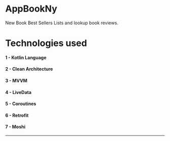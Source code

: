 # AppBookNy
New Book Best Sellers Lists and lookup book reviews.

# Technologies used

#### 1 - Kotlin Language
#### 2 - Clean Architecture
#### 3 - MVVM
#### 4 - LiveData
#### 5 - Coroutines
#### 6 - Retrofit
#### 7 - Moshi

--------------------------------------------------------------------------------------------------------------------
